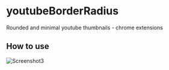 # youtubeBorderRadius
Rounded and minimal youtube thumbnails - chrome extensions

## How to use
![Screenshot3](https://user-images.githubusercontent.com/85369490/185980823-1e9b851d-123b-4654-9df7-0bf9e308f107.jpg)

